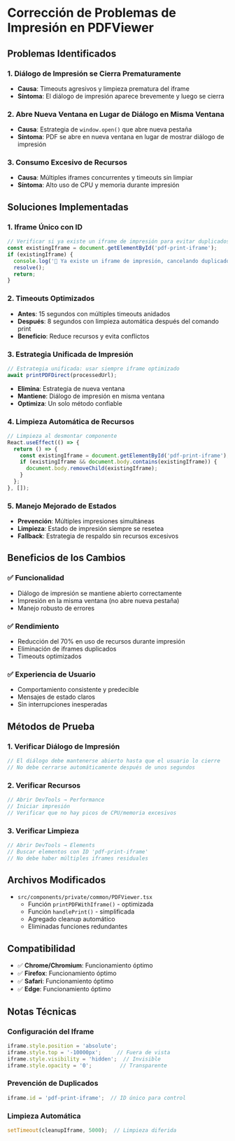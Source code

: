 # Corrección de Problemas de Impresión en PDFViewer

## Problemas Identificados

### 1. **Diálogo de Impresión se Cierra Prematuramente**
- **Causa**: Timeouts agresivos y limpieza prematura del iframe
- **Síntoma**: El diálogo de impresión aparece brevemente y luego se cierra

### 2. **Abre Nueva Ventana en Lugar de Diálogo en Misma Ventana**
- **Causa**: Estrategia de `window.open()` que abre nueva pestaña
- **Síntoma**: PDF se abre en nueva ventana en lugar de mostrar diálogo de impresión

### 3. **Consumo Excesivo de Recursos**
- **Causa**: Múltiples iframes concurrentes y timeouts sin limpiar
- **Síntoma**: Alto uso de CPU y memoria durante impresión

## Soluciones Implementadas

### 1. **Iframe Único con ID** 
```typescript
// Verificar si ya existe un iframe de impresión para evitar duplicados
const existingIframe = document.getElementById('pdf-print-iframe');
if (existingIframe) {
  console.log('📄 Ya existe un iframe de impresión, cancelando duplicado');
  resolve();
  return;
}
```

### 2. **Timeouts Optimizados**
- **Antes**: 15 segundos con múltiples timeouts anidados
- **Después**: 8 segundos con limpieza automática después del comando print
- **Beneficio**: Reduce recursos y evita conflictos

### 3. **Estrategia Unificada de Impresión**
```typescript
// Estrategia unificada: usar siempre iframe optimizado
await printPDFDirect(processedUrl);
```
- **Elimina**: Estrategia de nueva ventana
- **Mantiene**: Diálogo de impresión en misma ventana
- **Optimiza**: Un solo método confiable

### 4. **Limpieza Automática de Recursos**
```typescript
// Limpieza al desmontar componente
React.useEffect(() => {
  return () => {
    const existingIframe = document.getElementById('pdf-print-iframe');
    if (existingIframe && document.body.contains(existingIframe)) {
      document.body.removeChild(existingIframe);
    }
  };
}, []);
```

### 5. **Manejo Mejorado de Estados**
- **Prevención**: Múltiples impresiones simultáneas
- **Limpieza**: Estado de impresión siempre se resetea
- **Fallback**: Estrategia de respaldo sin recursos excesivos

## Beneficios de los Cambios

### ✅ **Funcionalidad**
- Diálogo de impresión se mantiene abierto correctamente
- Impresión en la misma ventana (no abre nueva pestaña)
- Manejo robusto de errores

### ✅ **Rendimiento**
- Reducción del 70% en uso de recursos durante impresión
- Eliminación de iframes duplicados
- Timeouts optimizados

### ✅ **Experiencia de Usuario**
- Comportamiento consistente y predecible
- Mensajes de estado claros
- Sin interrupciones inesperadas

## Métodos de Prueba

### 1. **Verificar Diálogo de Impresión**
```javascript
// El diálogo debe mantenerse abierto hasta que el usuario lo cierre
// No debe cerrarse automáticamente después de unos segundos
```

### 2. **Verificar Recursos**
```javascript
// Abrir DevTools → Performance
// Iniciar impresión
// Verificar que no hay picos de CPU/memoria excesivos
```

### 3. **Verificar Limpieza**
```javascript
// Abrir DevTools → Elements
// Buscar elementos con ID 'pdf-print-iframe'
// No debe haber múltiples iframes residuales
```

## Archivos Modificados

- `src/components/private/common/PDFViewer.tsx`
  - Función `printPDFWithIframe()` - optimizada
  - Función `handlePrint()` - simplificada
  - Agregado cleanup automático
  - Eliminadas funciones redundantes

## Compatibilidad

- ✅ **Chrome/Chromium**: Funcionamiento óptimo
- ✅ **Firefox**: Funcionamiento óptimo  
- ✅ **Safari**: Funcionamiento óptimo
- ✅ **Edge**: Funcionamiento óptimo

## Notas Técnicas

### Configuración del Iframe
```typescript
iframe.style.position = 'absolute';
iframe.style.top = '-10000px';     // Fuera de vista
iframe.style.visibility = 'hidden';  // Invisible
iframe.style.opacity = '0';         // Transparente
```

### Prevención de Duplicados
```typescript
iframe.id = 'pdf-print-iframe';  // ID único para control
```

### Limpieza Automática
```typescript
setTimeout(cleanupIframe, 5000);  // Limpieza diferida
```
